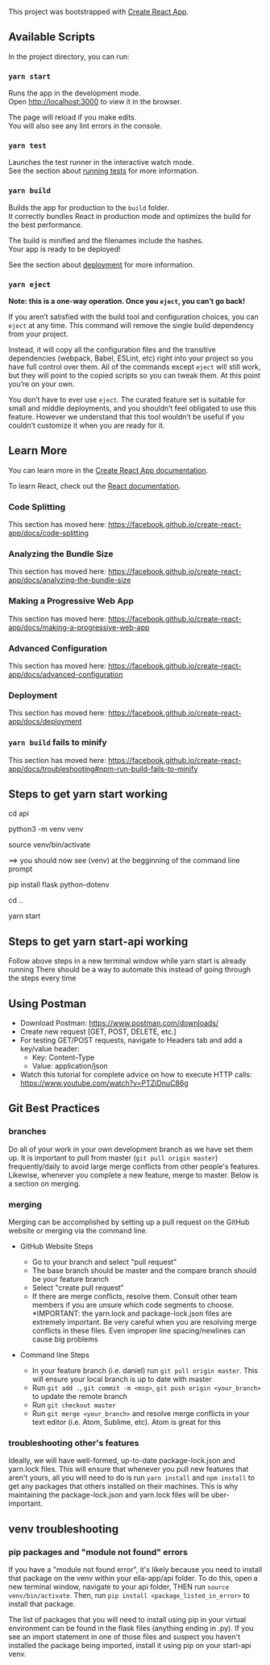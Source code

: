 This project was bootstrapped with [Create React App](https://github.com/facebook/create-react-app).

## Available Scripts

In the project directory, you can run:

### `yarn start`

Runs the app in the development mode.<br />
Open [http://localhost:3000](http://localhost:3000) to view it in the browser.

The page will reload if you make edits.<br />
You will also see any lint errors in the console.

### `yarn test`

Launches the test runner in the interactive watch mode.<br />
See the section about [running tests](https://facebook.github.io/create-react-app/docs/running-tests) for more information.

### `yarn build`

Builds the app for production to the `build` folder.<br />
It correctly bundles React in production mode and optimizes the build for the best performance.

The build is minified and the filenames include the hashes.<br />
Your app is ready to be deployed!

See the section about [deployment](https://facebook.github.io/create-react-app/docs/deployment) for more information.

### `yarn eject`

**Note: this is a one-way operation. Once you `eject`, you can’t go back!**

If you aren’t satisfied with the build tool and configuration choices, you can `eject` at any time. This command will remove the single build dependency from your project.

Instead, it will copy all the configuration files and the transitive dependencies (webpack, Babel, ESLint, etc) right into your project so you have full control over them. All of the commands except `eject` will still work, but they will point to the copied scripts so you can tweak them. At this point you’re on your own.

You don’t have to ever use `eject`. The curated feature set is suitable for small and middle deployments, and you shouldn’t feel obligated to use this feature. However we understand that this tool wouldn’t be useful if you couldn’t customize it when you are ready for it.

## Learn More

You can learn more in the [Create React App documentation](https://facebook.github.io/create-react-app/docs/getting-started).

To learn React, check out the [React documentation](https://reactjs.org/).

### Code Splitting

This section has moved here: https://facebook.github.io/create-react-app/docs/code-splitting

### Analyzing the Bundle Size

This section has moved here: https://facebook.github.io/create-react-app/docs/analyzing-the-bundle-size

### Making a Progressive Web App

This section has moved here: https://facebook.github.io/create-react-app/docs/making-a-progressive-web-app

### Advanced Configuration

This section has moved here: https://facebook.github.io/create-react-app/docs/advanced-configuration

### Deployment

This section has moved here: https://facebook.github.io/create-react-app/docs/deployment

### `yarn build` fails to minify

This section has moved here: https://facebook.github.io/create-react-app/docs/troubleshooting#npm-run-build-fails-to-minify

## Steps to get yarn start working

cd api

python3 -m venv venv

source venv/bin/activate

==> you should now see (venv) at the begginning of the command line prompt

pip install flask python-dotenv

cd ..

yarn start

## Steps to get yarn start-api working

Follow above steps in a new terminal window while yarn start is already running
There should be a way to automate this instead of going through the steps every time

## Using Postman

* Download Postman: https://www.postman.com/downloads/
* Create new request [GET, POST, DELETE, etc.]
* For testing GET/POST requests, navigate to Headers tab and add a key/value header:
  * Key: Content-Type
  * Value: application/json
* Watch this tutorial for complete advice on how to execute HTTP calls: https://www.youtube.com/watch?v=PTZiDnuC86g

## Git Best Practices

### branches

Do all of your work in your own development branch as we have set them up. It is important to pull from master
(`git pull origin master`) frequently/daily to avoid large merge conflicts from other people's features. Likewise, whenever you
complete a new feature, merge to master. Below is a section on merging.

### merging
Merging can be accomplished by setting up a pull request on the GitHub website or merging via the command line.
* GitHub Website Steps
  * Go to your branch and select "pull request"
  * The base branch should be master and the compare branch should be your feature branch
  * Select "create pull request"
  * If there are merge conflicts, resolve them. Consult other team members if you are unsure which code
  segments to choose. *IMPORTANT: the yarn.lock and package-lock.json files are extremely important. Be very
  careful when you are resolving merge conflicts in these files. Even improper line spacing/newlines can cause big problems

* Command line Steps
  * In your feature branch (i.e. daniel) run `git pull origin master`. This will ensure your local branch is up to date with master
  * Run `git add .`, `git commit -m <msg>`, `git push origin <your_branch>` to update the remote branch
  * Run `git checkout master`
  * Run `git merge <your_branch>` and resolve merge conflicts in your text editor (i.e. Atom, Sublime, etc). Atom is great for this

### troubleshooting other's features
Ideally, we will have well-formed, up-to-date package-lock.json and yarn.lock files. This will ensure that whenever you pull new features that
aren't yours, all you will need to do is run `yarn install` and `npm install` to get any packages that others installed on their machines. This is why
maintaining the package-lock.json and yarn.lock files will be uber-important.

## venv troubleshooting

### pip packages and "module not found" errors
If you have a "module not found error", it's likely because you need to install that package on the venv within your ella-app/api folder. To do this,
open a new terminal window, navigate to your api folder, THEN run `source venv/bin/activate`. Then, run `pip install <package_listed_in_error>` to
install that package.

The list of packages that you will need to install using pip in your virtual environment can be found in the flask files (anything ending in .py). If you
see an import statement in one of those files and suspect you haven't installed the package being imported, install it using pip on your start-api venv.
